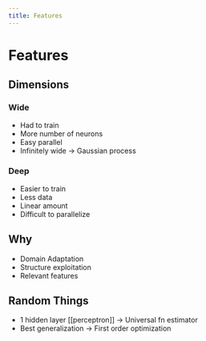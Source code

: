 ```yaml
---
title: Features
---
```


# Features

## Dimensions

### Wide
- Had to train
- More number of neurons
- Easy parallel
- Infinitely wide -> Gaussian process

### Deep
- Easier to train
- Less data
- Linear amount
- Difficult to parallelize

## Why
- Domain Adaptation
- Structure exploitation
- Relevant features

## Random Things
- 1 hidden layer [[perceptron]] -> Universal fn estimator
- Best generalization -> First order optimization














































































